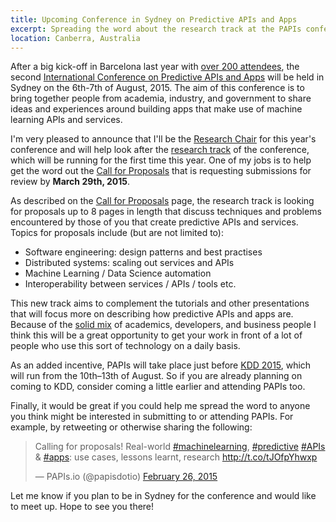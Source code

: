 ```yaml
---
title: Upcoming Conference in Sydney on Predictive APIs and Apps
excerpt: Spreading the word about the research track at the PAPIs conference that I am helping chair this year.
location: Canberra, Australia
---
```


After a big kick-off in Barcelona last year with [over 200 attendees][attend], 
the second [International Conference on Predictive APIs and Apps][papis] will be 
held in Sydney on the 6th-7th of August, 2015. 
The aim of this conference is to bring together people from academia, industry,
and government to share ideas and experiences around building apps that make 
use of machine learning APIs and services.

I'm very pleased to announce that I'll be the [Research Chair][team] for this 
year's conference and will help look after the [research track][] of the conference,
which will be running for the first time this year.
One of my jobs is to help get the word out the [Call for Proposals][cfp] that is
requesting submissions for review by **March 29th, 2015**. 

As described on the 
[Call for Proposals][cfp] page, the research track is looking
for proposals up to 8 pages in length that discuss techniques and problems 
encountered by those of you that create predictive APIs and services.
Topics for proposals include (but are not limited to): 

- Software engineering: design patterns and best practises
- Distributed systems: scaling out services and APIs
- Machine Learning / Data Science automation
- Interoperability between services / APIs / tools etc.

This new track aims to complement the tutorials and other presentations that will 
focus more on describing how predictive APIs and apps are.
Because of the [solid mix][attend] of academics, developers, and business people 
I think this will be a great opportunity to get your work in front of a lot of 
people who use this sort of technology on a daily basis.

As an added incentive, PAPIs will take place just before [KDD 2015][kdd], which
will run from the 10th–13th of August. So if you are already planning on coming 
to KDD, consider coming a little earlier and attending PAPIs too.

Finally, it would be great if you could help me spread the word to anyone you 
think might be interested in submitting to or attending PAPIs. For example,
by retweeting or otherwise sharing the following:

<blockquote class="twitter-tweet" lang="en"><p>Calling for proposals! Real-world <a href="https://twitter.com/hashtag/machinelearning?src=hash">#machinelearning</a>, <a href="https://twitter.com/hashtag/predictive?src=hash">#predictive</a> <a href="https://twitter.com/hashtag/APIs?src=hash">#APIs</a> &amp; <a href="https://twitter.com/hashtag/apps?src=hash">#apps</a>: use cases, lessons learnt, research <a href="http://t.co/tJOfpYhwxp">http://t.co/tJOfpYhwxp</a></p>&mdash; PAPIs.io (@papisdotio) <a href="https://twitter.com/papisdotio/status/570988529255374849">February 26, 2015</a></blockquote> <script async src="//platform.twitter.com/widgets.js" charset="utf-8"></script>

Let me know if you plan to be in Sydney for the conference and would like
to meet up. Hope to see you there!


[papis]: http://www.papis.io
[cfp]: http://www.papis.io/cfp
[team]: http://www.papis.io/team/
[kdd]: http://www.kdd.org/kdd2015/
[attend]: http://www.papis.io/blog/2015/01/papis-numbers
[research track]: http://www.papis.io/cfp#research
